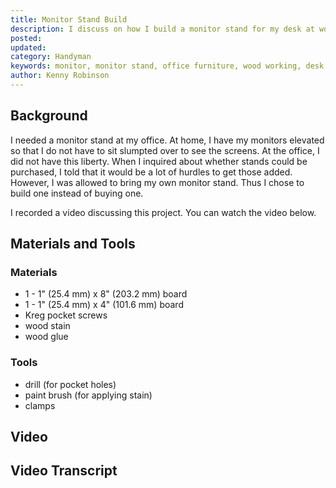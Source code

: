 ```yaml
---
title: Monitor Stand Build
description: I discuss on how I build a monitor stand for my desk at work
posted: 
updated: 
category: Handyman
keywords: monitor, monitor stand, office furniture, wood working, desk furniture, wood stand
author: Kenny Robinson
---
```


## Background

I needed a monitor stand at my office. At home, I have my monitors elevated so that I do not 
have to sit slumpted over to see the screens. At the office, I did not have this liberty. 
When I inquired about whether stands could be purchased, I told that it would be a lot 
of hurdles to get those added. However, I was allowed to bring my own monitor stand. Thus 
I chose to build one instead of buying one.

I recorded a video discussing this project. You can watch the video below.

## Materials and Tools

### Materials

* 1 - 1" (25.4 mm) x 8" (203.2 mm) board
* 1 - 1" (25.4 mm) x 4" (101.6 mm) board
* Kreg pocket screws
* wood stain
* wood glue

### Tools

* drill (for pocket holes)
* paint brush (for applying stain)
* clamps

## Video 

## Video Transcript
